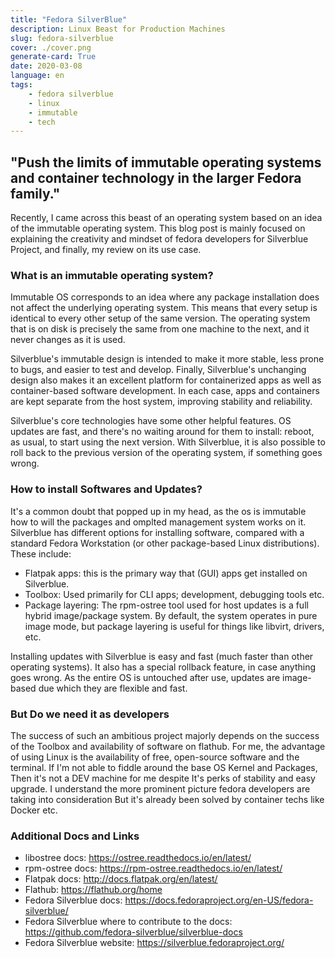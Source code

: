 ```yaml
---
title: "Fedora SilverBlue"
description: Linux Beast for Production Machines
slug: fedora-silverblue
cover: ./cover.png
generate-card: True
date: 2020-03-08
language: en
tags:
    - fedora silverblue
    - linux
    - immutable
    - tech
---
```



## "Push the limits of immutable operating systems and container technology in the larger Fedora family."

Recently, I came across this beast of an operating system based on an idea of the immutable operating system.
This blog post is mainly focused on explaining the creativity and mindset of fedora developers for Silverblue Project, and finally, my review on its use case.

### What is an immutable operating system?
Immutable OS corresponds to an idea where any package installation does not affect the underlying operating system.
This means that every setup is identical to every other setup of the same version. The operating system that is on disk is precisely the same from one machine to the next, and it never changes as it is used.

Silverblue's immutable design is intended to make it more stable, less prone to bugs, and easier to test and develop. Finally, Silverblue's unchanging design also makes it an excellent platform for containerized apps as well as container-based software development. In each case, apps and containers are kept separate from the host system, improving stability and reliability.

Silverblue's core technologies have some other helpful features. OS updates are fast, and there's no waiting around for them to install: reboot, as usual, to start using the next version. With Silverblue, it is also possible to roll back to the previous version of the operating system, if something goes wrong.

### How to install Softwares and Updates?
It's a common doubt that popped up in my head, as the os is immutable how to will the packages and omplted management system works on it.
Silverblue has different options for installing software, compared with a standard Fedora Workstation (or other package-based Linux distributions). These include:

- Flatpak apps: this is the primary way that (GUI) apps get installed on Silverblue.
- Toolbox: Used primarily for CLI apps; development, debugging tools etc.
- Package layering: The rpm-ostree tool used for host updates is a full hybrid image/package system. By default, the system operates in pure image mode, but package layering is useful for things like libvirt, drivers, etc.

Installing updates with Silverblue is easy and fast (much faster than other operating systems). It also has a special rollback feature, in case anything goes wrong. As the entire OS is untouched after use, updates are image-based due which they are flexible and fast.

### But Do we need it as developers

The success of such an ambitious project majorly depends on the success of the Toolbox and availability of software on flathub.
For me, the advantage of using Linux is the availability of free, open-source software and the terminal. If I'm not able to fiddle around the base OS Kernel and Packages, Then it's not a DEV machine for me despite It's perks of stability and easy upgrade. I understand the more prominent picture fedora developers are taking into consideration But it's already been solved by container techs like Docker etc.

### Additional Docs and Links

- libostree docs: https://ostree.readthedocs.io/en/latest/ 
- rpm-ostree docs: https://rpm-ostree.readthedocs.io/en/latest/
- Flatpak docs: http://docs.flatpak.org/en/latest/
- Flathub: https://flathub.org/home
- Fedora Silverblue docs: https://docs.fedoraproject.org/en-US/fedora-silverblue/
- Fedora Silverblue where to contribute to the docs: https://github.com/fedora-silverblue/silverblue-docs
- Fedora Silverblue website: https://silverblue.fedoraproject.org/